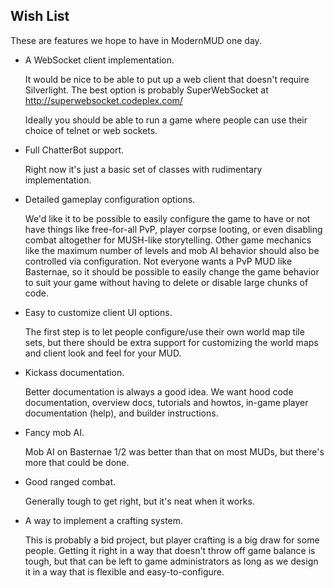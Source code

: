 Wish List
---------

These are features we hope to have in ModernMUD one day.

- A WebSocket client implementation.

  It would be nice to be able to put up a web client that doesn't require
  Silverlight. The best option is probably SuperWebSocket at 
  http://superwebsocket.codeplex.com/

  Ideally you should be able to run a game where people can use their choice
  of telnet or web sockets.

- Full ChatterBot support.

  Right now it's just a basic set of classes with rudimentary implementation.

- Detailed gameplay configuration options.

  We'd like it to be possible to easily configure the game to have or not have
  things like free-for-all PvP, player corpse looting, or even disabling combat
  altogether for MUSH-like storytelling. Other game mechanics like the maximum
  number of levels and mob AI behavior should also be controlled via configuration.
  Not everyone wants a PvP MUD like Basternae, so it should be possible to easily
  change the game behavior to suit your game without having to delete or disable
  large chunks of code.

- Easy to customize client UI options.

  The first step is to let people configure/use their own world map tile sets,
  but there should be extra support for customizing the world maps and client
  look and feel for your MUD.
  
- Kickass documentation.

  Better documentation is always a good idea. We want hood code documentation, 
  overview docs, tutorials and howtos, in-game player documentation (help), and
  builder instructions.

- Fancy mob AI.

  Mob AI on Basternae 1/2 was better than that on most MUDs, but there's more that
  could be done.

- Good ranged combat.

  Generally tough to get right, but it's neat when it works.

- A way to implement a crafting system.

  This is probably a bid project, but player crafting is a big draw for some
  people. Getting it right in a way that doesn't throw off game balance is tough,
  but that can be left to game administrators as long as we design it in a way
  that is flexible and easy-to-configure.
